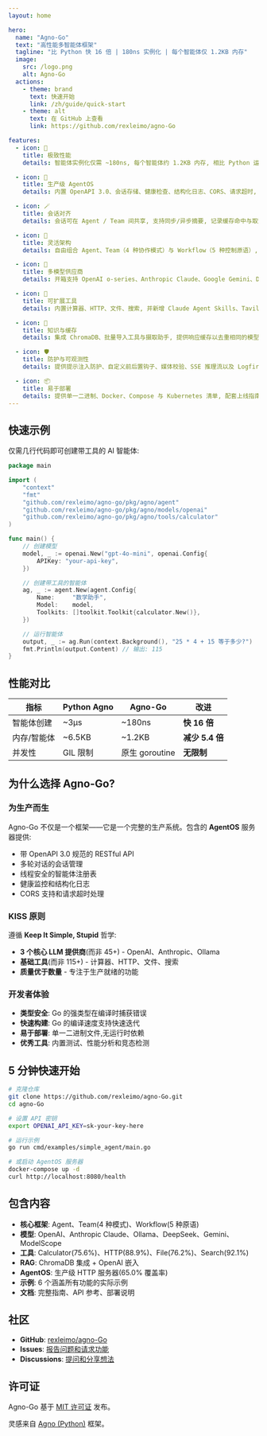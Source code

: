 ```yaml
---
layout: home

hero:
  name: "Agno-Go"
  text: "高性能多智能体框架"
  tagline: "比 Python 快 16 倍 | 180ns 实例化 | 每个智能体仅 1.2KB 内存"
  image:
    src: /logo.png
    alt: Agno-Go
  actions:
    - theme: brand
      text: 快速开始
      link: /zh/guide/quick-start
    - theme: alt
      text: 在 GitHub 上查看
      link: https://github.com/rexleimo/agno-Go

features:
  - icon: 🚀
    title: 极致性能
    details: 智能体实例化仅需 ~180ns, 每个智能体约 1.2KB 内存, 相比 Python 运行时快 16 倍。

  - icon: 🤖
    title: 生产级 AgentOS
    details: 内置 OpenAPI 3.0、会话存储、健康检查、结构化日志、CORS、请求超时, 并补齐摘要、复用与历史筛选等对等端点。

  - icon: 🪄
    title: 会话对齐
    details: 会话可在 Agent / Team 间共享, 支持同步/异步摘要, 记录缓存命中与取消原因, 并复用 Python 上的 `stream_events` 开关。

  - icon: 🧩
    title: 灵活架构
    details: 自由组合 Agent、Team（4 种协作模式）与 Workflow（5 种控制原语）, 继承默认配置并支持检点恢复与确定性编排。

  - icon: 🔌
    title: 多模型供应商
    details: 开箱支持 OpenAI o-series、Anthropic Claude、Google Gemini、DeepSeek、GLM、ModelScope、Ollama、Cohere、Groq、Together、OpenRouter、LM Studio、Vercel、Portkey、InternLM、SambaNova。

  - icon: 🔧
    title: 可扩展工具
    details: 内置计算器、HTTP、文件、搜索, 并新增 Claude Agent Skills、Tavily Reader/Search、Gmail 标记已读、Jira 工时、ElevenLabs 语音、PPTX 阅读器及 MCP 连接器。

  - icon: 💾
    title: 知识与缓存
    details: 集成 ChromaDB、批量导入工具与摄取助手, 提供响应缓存以去重相同的模型调用。

  - icon: 🛡️
    title: 防护与可观测性
    details: 提供提示注入防护、自定义前后置钩子、媒体校验、SSE 推理流以及 Logfire / OpenTelemetry 链路追踪示例。

  - icon: 📦
    title: 易于部署
    details: 提供单一二进制、Docker、Compose 与 Kubernetes 清单, 配套上线指南可快速落地。
---
```


## 快速示例

仅需几行代码即可创建带工具的 AI 智能体:

```go
package main

import (
    "context"
    "fmt"
    "github.com/rexleimo/agno-go/pkg/agno/agent"
    "github.com/rexleimo/agno-go/pkg/agno/models/openai"
    "github.com/rexleimo/agno-go/pkg/agno/tools/calculator"
)

func main() {
    // 创建模型
    model, _ := openai.New("gpt-4o-mini", openai.Config{
        APIKey: "your-api-key",
    })

    // 创建带工具的智能体
    ag, _ := agent.New(agent.Config{
        Name:     "数学助手",
        Model:    model,
        Toolkits: []toolkit.Toolkit{calculator.New()},
    })

    // 运行智能体
    output, _ := ag.Run(context.Background(), "25 * 4 + 15 等于多少?")
    fmt.Println(output.Content) // 输出: 115
}
```

## 性能对比

| 指标 | Python Agno | Agno-Go | 改进 |
|--------|-------------|---------|-------------|
| 智能体创建 | ~3μs | ~180ns | **快 16 倍** |
| 内存/智能体 | ~6.5KB | ~1.2KB | **减少 5.4 倍** |
| 并发性 | GIL 限制 | 原生 goroutine | **无限制** |

## 为什么选择 Agno-Go?

### 为生产而生

Agno-Go 不仅是一个框架——它是一个完整的生产系统。包含的 **AgentOS** 服务器提供:

- 带 OpenAPI 3.0 规范的 RESTful API
- 多轮对话的会话管理
- 线程安全的智能体注册表
- 健康监控和结构化日志
- CORS 支持和请求超时处理

### KISS 原则

遵循 **Keep It Simple, Stupid** 哲学:

- **3 个核心 LLM 提供商**(而非 45+) - OpenAI、Anthropic、Ollama
- **基础工具**(而非 115+) - 计算器、HTTP、文件、搜索
- **质量优于数量** - 专注于生产就绪的功能

### 开发者体验

- **类型安全**: Go 的强类型在编译时捕获错误
- **快速构建**: Go 的编译速度支持快速迭代
- **易于部署**: 单一二进制文件,无运行时依赖
- **优秀工具**: 内置测试、性能分析和竞态检测

## 5 分钟快速开始

```bash
# 克隆仓库
git clone https://github.com/rexleimo/agno-Go.git
cd agno-Go

# 设置 API 密钥
export OPENAI_API_KEY=sk-your-key-here

# 运行示例
go run cmd/examples/simple_agent/main.go

# 或启动 AgentOS 服务器
docker-compose up -d
curl http://localhost:8080/health
```

## 包含内容

- **核心框架**: Agent、Team(4 种模式)、Workflow(5 种原语)
- **模型**: OpenAI、Anthropic Claude、Ollama、DeepSeek、Gemini、ModelScope
- **工具**: Calculator(75.6%)、HTTP(88.9%)、File(76.2%)、Search(92.1%)
- **RAG**: ChromaDB 集成 + OpenAI 嵌入
- **AgentOS**: 生产级 HTTP 服务器(65.0% 覆盖率)
- **示例**: 6 个涵盖所有功能的实际示例
- **文档**: 完整指南、API 参考、部署说明

## 社区

- **GitHub**: [rexleimo/agno-Go](https://github.com/rexleimo/agno-Go)
- **Issues**: [报告问题和请求功能](https://github.com/rexleimo/agno-Go/issues)
- **Discussions**: [提问和分享想法](https://github.com/rexleimo/agno-Go/discussions)

## 许可证

Agno-Go 基于 [MIT 许可证](https://github.com/rexleimo/agno-Go/blob/main/LICENSE) 发布。

灵感来自 [Agno (Python)](https://github.com/agno-agi/agno) 框架。
